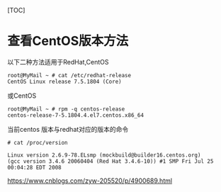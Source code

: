 [TOC]



# 查看CentOS版本方法  

以下二种方法适用于RedHat,CentOS

```
root@MyMail ~ # cat /etc/redhat-release
CentOS Linux release 7.5.1804 (Core)
```

或CentOS

```
root@MyMail ~ # rpm -q centos-release
centos-release-7-5.1804.4.el7.centos.x86_64
```







当前centos 版本与redhat对应的版本的命令

```
# cat /proc/version

Linux version 2.6.9-78.ELsmp (mockbuild@builder16.centos.org) 
(gcc version 3.4.6 20060404 (Red Hat 3.4.6-10)) #1 SMP Fri Jul 25 00:04:28 EDT 2008
```

 



https://www.cnblogs.com/zyw-205520/p/4900689.html